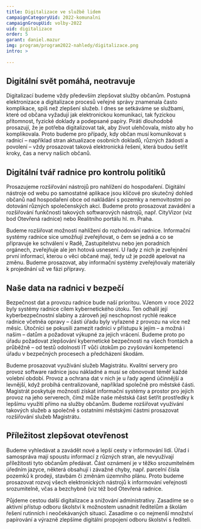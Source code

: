 ```yaml
---
title: Digitalizace ve službě lidem
campaignCategoryUid: 2022-komunalni
campaignGroupUid: volby-2022
uid: digitalizace
order: 5
garant: daniel.mazur
img: program/program2022-nahledy/digitalizace.png
intro: >
  
---
```

## Digitální svět pomáhá, neotravuje
Digitalizací budeme vždy především zlepšovat služby občanům. Postupná elektronizace a digitalizace procesů veřejné správy znamenala často komplikace, spíš než zlepšení služeb. I dnes se setkáváme se službami, které od občana vyžadují jak elektronickou komunikaci, tak fyzickou přítomnost, fyzické doklady a podepsané papíry. Piráti dlouhodobě prosazují, že je potřeba digitalizovat tak, aby život ulehčovala, místo aby ho komplikovala. Proto budeme pro případy, kdy občan musí komunikovat s radnicí – například stran aktualizace osobních dokladů, různých žádostí a povolení – vždy prosazovat taková elektronická řešení, která budou šetřit kroky, čas a nervy našich občanů. 

## Digitální tvář radnice pro kontrolu politiků
Prosazujeme rozšiřování nástrojů pro nahlížení do hospodaření. Digitální nástroje od webu po samostatné aplikace jsou klíčové pro skutečný dohled občanů nad hospodaření obce od nakládání s pozemky a nemovitostmi po dotování různých společenských akcí. Budeme proto prosazovat zavádění a rozšiřování funkčnosti takových softwarových nástrojů, např. CityVizor (viz bod Otevřená radnice) nebo Realitního portálu hl. m. Praha.

Budeme rozšiřovat možnosti nahlížení do rozhodování radnice. Informační systémy radnice sice umožňují zveřejňovat, o čem se jedná a co se připravuje ke schválení v Radě, Zastupitelstvu nebo jen poradních orgánech, zveřejňuje ale jen hotová usnesení. U řady z nich je zveřejnění první informací, kterou o věci občané mají, tedy už je pozdě apelovat na změnu. Budeme prosazovat, aby informační systémy zveřejňovaly materiály k projednání už ve fázi přípravy.

## Naše data na radnici v bezpečí
Bezpečnost dat a provozu radnice bude naší prioritou. VJenom v roce 2022 byly systémy radnice cílem kybernetického útoku. Ten odhalil její kyberbezpečnostní slabiny a zároveň její neschopnost rychlé reakce radnice včetněa opravy – části úřadu byly vyřazené z provozu na více než měsíc. Útočníci se pokusili zamezit radnici v přístupu k jejím – a možná i našim – datům a požadovat výkupné za jejich vrácení. Budeme proto po úřadu požadovat zlepšování kybernetické bezpečnosti na všech frontách a průběžně – od testů odolnosti IT vůči útokům po zvyšování kompetencí úřadu v bezpečných procesech a předcházení škodám.

Budeme prosazovat využívání služeb Magistrátu. Kvalitní servery pro provoz software radnice jsou nákladné a musí se obnovovat téměř každé volební období. Provoz a ochrana dat v nich je u řady agend účinnější a levnější, když probíhá centralizovaně, například společně pro městské části. Magistrát poskytuje možnosti získat informační systémy a prostor pro jejich provoz na jeho serverech, čímž může naše městská část šetřit prostředky k lepšímu využití přímo na služby občanům. Budeme rozšiřovat využívání takových služeb a společně s ostatními městskými částmi prosazovat rozšiřování služeb Magistrátu.

## Příležitost zlepšovat otevřenost
Budeme vyhledávat a zavádět nové a lepší cesty v informování lidí. Úřad i samospráva mají spoustu informací z různých stran, ale nevyužívají příležitosti tyto občanům předávat. Část oznámení je v těžko srozumitelném úředním jazyce, některá obsahují i závažné chyby, např. parcelní čísla pozemků k prodeji, stavbám či změnám územního plánu. Proto budeme prosazovat rozvoj všech elektronických nástrojů k informování veřejnosti srozumitelně, včas a bezchybně (viz též bod Otevřená radnice.

Půjdeme cestou další digitalizace a snižování administrativy. Zasadíme se o aktivní přístup odboru školství k možnostem usnadnit ředitelům a školám řešení rutinních i neočekávaných situací. Zasadíme o co nejmenší množství papírování a výrazně zlepšíme digitální propojení odboru školství s řediteli.
